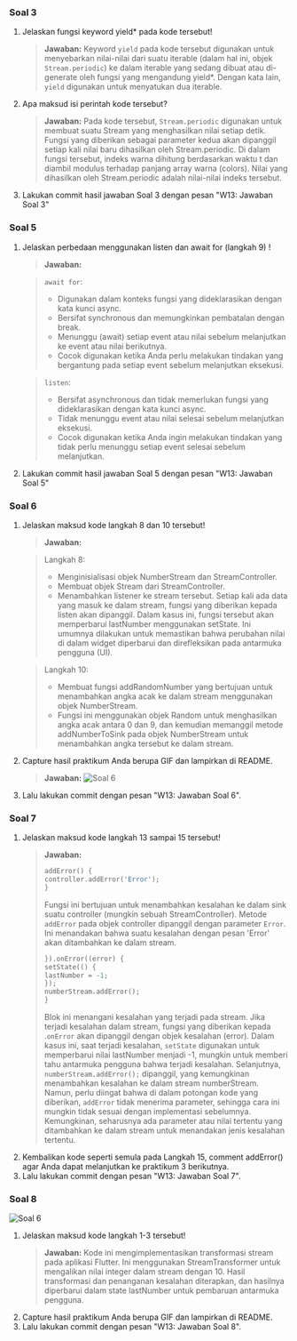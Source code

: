 ### **Soal 3**
1. Jelaskan fungsi keyword yield* pada kode tersebut!
    > **Jawaban:**
Keyword `yield` pada kode tersebut digunakan untuk menyebarkan nilai-nilai dari suatu iterable (dalam hal ini, objek `Stream.periodic`) ke dalam iterable yang sedang dibuat atau di-generate oleh fungsi yang mengandung yield*. Dengan kata lain, `yield` digunakan untuk menyatukan dua iterable.
2. Apa maksud isi perintah kode tersebut?
    > **Jawaban:**
Pada kode tersebut, `Stream.periodic` digunakan untuk membuat suatu Stream yang menghasilkan nilai setiap detik. Fungsi yang diberikan sebagai parameter kedua akan dipanggil setiap kali nilai baru dihasilkan oleh Stream.periodic. Di dalam fungsi tersebut, indeks warna dihitung berdasarkan waktu t dan diambil modulus terhadap panjang array warna (colors). Nilai yang dihasilkan oleh Stream.periodic adalah nilai-nilai indeks tersebut.
3. Lakukan commit hasil jawaban Soal 3 dengan pesan "W13: Jawaban Soal 3"

### **Soal 5**
1. Jelaskan perbedaan menggunakan listen dan await for (langkah 9) !
   > **Jawaban:**
   
   > `await for`:
   > * Digunakan dalam konteks fungsi yang dideklarasikan dengan kata kunci async.
   > * Bersifat synchronous dan memungkinkan pembatalan dengan break.
   > * Menunggu (await) setiap event atau nilai sebelum melanjutkan ke event atau nilai berikutnya.
   > * Cocok digunakan ketika Anda perlu melakukan tindakan yang bergantung pada setiap event sebelum melanjutkan eksekusi.
    
   > `listen`:
   > * Bersifat asynchronous dan tidak memerlukan fungsi yang dideklarasikan dengan kata kunci async.
   > * Tidak menunggu event atau nilai selesai sebelum melanjutkan eksekusi.
   > * Cocok digunakan ketika Anda ingin melakukan tindakan yang tidak perlu menunggu setiap event selesai sebelum melanjutkan.
3. Lakukan commit hasil jawaban Soal 5 dengan pesan "W13: Jawaban Soal 5"

### **Soal 6**

1. Jelaskan maksud kode langkah 8 dan 10 tersebut!
   > **Jawaban:**

   > Langkah 8:
   > * Menginisialisasi objek NumberStream dan StreamController.
   > * Membuat objek Stream dari StreamController.
   > * Menambahkan listener ke stream tersebut. Setiap kali ada data yang masuk ke dalam stream, fungsi yang diberikan kepada listen akan dipanggil. Dalam kasus ini, fungsi tersebut akan memperbarui lastNumber menggunakan setState. Ini umumnya dilakukan untuk memastikan bahwa perubahan nilai di dalam widget diperbarui dan direfleksikan pada antarmuka pengguna (UI).
   
   > Langkah 10:
   > * Membuat fungsi addRandomNumber yang bertujuan untuk menambahkan angka acak ke dalam stream menggunakan objek NumberStream.
   > * Fungsi ini menggunakan objek Random untuk menghasilkan angka acak antara 0 dan 9, dan kemudian memanggil metode addNumberToSink pada objek NumberStream untuk menambahkan angka tersebut ke dalam stream.

2. Capture hasil praktikum Anda berupa GIF dan lampirkan di README.
    > **Jawaban:**
    ![Soal 6](docs/img/P2S6.gif)
3. Lalu lakukan commit dengan pesan "W13: Jawaban Soal 6".

### **Soal 7**

1. Jelaskan maksud kode langkah 13 sampai 15 tersebut!
   > **Jawaban:**
   > ```dart 
   > addError() {
   > controller.addError('Error');
   > }
   > ```
   > Fungsi ini bertujuan untuk menambahkan kesalahan ke dalam sink suatu controller (mungkin sebuah StreamController). Metode `addError` pada objek controller dipanggil dengan parameter `Error`. Ini menandakan bahwa suatu kesalahan dengan pesan 'Error' akan ditambahkan ke dalam stream.
   > ```dart
   > }).onError((error) {
   > setState(() {
   > lastNumber = -1;
   > });
   > numberStream.addError();
   > }
   > ```
   > Blok ini menangani kesalahan yang terjadi pada stream. Jika terjadi kesalahan dalam stream, fungsi yang diberikan kepada .`onError` akan dipanggil dengan objek kesalahan (error). Dalam kasus ini, saat terjadi kesalahan, `setState` digunakan untuk memperbarui nilai lastNumber menjadi -1, mungkin untuk memberi tahu antarmuka pengguna bahwa terjadi kesalahan. Selanjutnya, `numberStream.addError();` dipanggil, yang kemungkinan menambahkan kesalahan ke dalam stream numberStream. Namun, perlu diingat bahwa di dalam potongan kode yang diberikan, `addError` tidak menerima parameter, sehingga cara ini mungkin tidak sesuai dengan implementasi sebelumnya. Kemungkinan, seharusnya ada parameter atau nilai tertentu yang ditambahkan ke dalam stream untuk menandakan jenis kesalahan tertentu.
2. Kembalikan kode seperti semula pada Langkah 15, comment addError() agar Anda dapat melanjutkan ke praktikum 3 berikutnya.
3. Lalu lakukan commit dengan pesan "W13: Jawaban Soal 7".

### **Soal 8**

![Soal 6](docs/img/P3S8.gif)

1. Jelaskan maksud kode langkah 1-3 tersebut!
   > **Jawaban:**
   > Kode ini mengimplementasikan transformasi stream pada aplikasi Flutter. Ini menggunakan StreamTransformer untuk mengalikan nilai integer dalam stream dengan 10. Hasil transformasi dan penanganan kesalahan diterapkan, dan hasilnya diperbarui dalam state lastNumber untuk pembaruan antarmuka pengguna.
2. Capture hasil praktikum Anda berupa GIF dan lampirkan di README.
3. Lalu lakukan commit dengan pesan "W13: Jawaban Soal 8".
